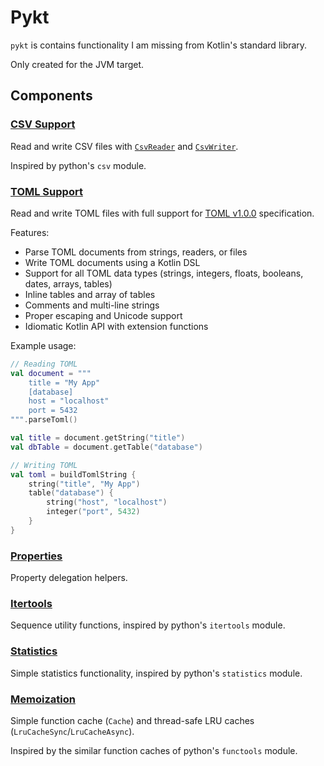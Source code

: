 Pykt
====

`pykt` is contains functionality I am missing from Kotlin's standard library.

Only created for the JVM target.

## Components

### [CSV Support](src/main/kotlin/dev/hirth/pykt/csv)

Read and write CSV files with [`CsvReader`](src/main/kotlin/dev/hirth/pykt/csv/CsvReader.kt) and [`CsvWriter`](src/main/kotlin/dev/hirth/pykt/csv/CsvWriter.kt).

Inspired by python's `csv` module.

### [TOML Support](src/main/kotlin/dev/hirth/pykt/toml)

Read and write TOML files with full support for [TOML v1.0.0](https://toml.io/en/v1.0.0) specification.

Features:
- Parse TOML documents from strings, readers, or files
- Write TOML documents using a Kotlin DSL
- Support for all TOML data types (strings, integers, floats, booleans, dates, arrays, tables)
- Inline tables and array of tables
- Comments and multi-line strings
- Proper escaping and Unicode support
- Idiomatic Kotlin API with extension functions

Example usage:
```kotlin
// Reading TOML
val document = """
    title = "My App"
    [database]
    host = "localhost"
    port = 5432
""".parseToml()

val title = document.getString("title")
val dbTable = document.getTable("database")

// Writing TOML
val toml = buildTomlString {
    string("title", "My App")
    table("database") {
        string("host", "localhost")
        integer("port", 5432)
    }
}
```

### [Properties](src/main/kotlin/dev/hirth/pykt/properties)

Property delegation helpers.

### [Itertools](src/main/kotlin/dev/hirth/pykt/itertools)

Sequence utility functions, inspired by python's `itertools` module.

### [Statistics](src/main/kotlin/dev/hirth/pykt/statistics)

Simple statistics functionality, inspired by python's `statistics` module.

### [Memoization](src/main/kotlin/dev/hirth/pykt/Cache.kt)

Simple function cache (`Cache`) and thread-safe LRU caches (`LruCacheSync`/`LruCacheAsync`).

Inspired by the similar function caches of python's `functools` module.

